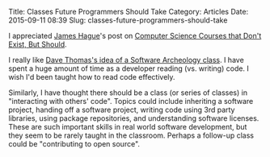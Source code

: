 Title: Classes Future Programmers Should Take
Category: Articles
Date: 2015-09-11 08:39
Slug: classes-future-programmers-should-take

I appreciated [James Hague](https://twitter.com/dadgumjames)'s post on [Computer Science Courses that Don't Exist, But Should](http://prog21.dadgum.com/210.html).

I really like [Dave Thomas's idea of a Software Archeology class](http://www.se-radio.net/2009/11/episode-148-software-archaeology-with-dave-thomas/). I have spent a huge amount of time as a developer reading (vs. writing) code. I wish I'd been taught how to read code effectively.

Similarly, I have thought there should be a class (or series of classes) in "interacting with others' code". Topics could include inheriting a software project, handing off a software project, writing code using 3rd party libraries, using package repositories, and understanding software licenses. These are such important skills in real world software development, but they seem to be rarely taught in the classroom. Perhaps a follow-up class could be "contributing to open source".